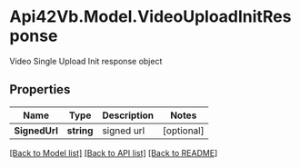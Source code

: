 # Api42Vb.Model.VideoUploadInitResponse
Video Single Upload Init response object

## Properties

Name | Type | Description | Notes
------------ | ------------- | ------------- | -------------
**SignedUrl** | **string** | signed url | [optional] 

[[Back to Model list]](../README.md#documentation-for-models) [[Back to API list]](../README.md#documentation-for-api-endpoints) [[Back to README]](../README.md)

